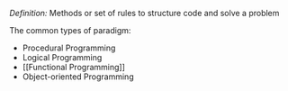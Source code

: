 *Definition:* Methods or set of rules to structure code and solve a problem

The common types of paradigm:
- Procedural Programming
- Logical Programming
- [[Functional Programming]]
- Object-oriented Programming